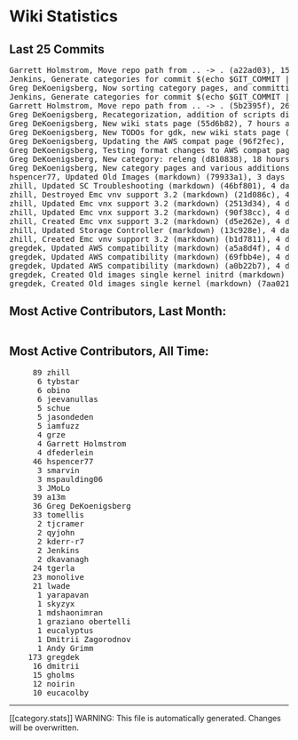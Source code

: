 # Wiki Statistics
## Last 25 Commits
<pre>
Garrett Holmstrom, Move repo path from .. -> . (a22ad03), 15 seconds ago
Jenkins, Generate categories for commit $(echo $GIT_COMMIT | cut -c-7) (2361849), 9 minutes ago
Greg DeKoenigsberg, Now sorting category pages, and committing the script that does the sorting (786ba51), 10 minutes ago
Jenkins, Generate categories for commit $(echo $GIT_COMMIT | cut -c-7) (05d738f), 22 minutes ago
Garrett Holmstrom, Move repo path from .. -> . (5b2395f), 26 minutes ago
Greg DeKoenigsberg, Recategorization, addition of scripts directory within wiki (cae6cf6), 31 minutes ago
Greg DeKoenigsberg, New wiki stats page (55d6b82), 7 hours ago
Greg DeKoenigsberg, New TODOs for gdk, new wiki stats page (3ac24b7), 7 hours ago
Greg DeKoenigsberg, Updating the AWS compat page (96f2fec), 16 hours ago
Greg DeKoenigsberg, Testing format changes to AWS compat page (0497833), 18 hours ago
Greg DeKoenigsberg, New category: releng (d810838), 18 hours ago
Greg DeKoenigsberg, New category pages and various additions (b62be50), 18 hours ago
hspencer77, Updated Old Images (markdown) (79933a1), 3 days ago
zhill, Updated SC Troubleshooting (markdown) (46bf801), 4 days ago
zhill, Destroyed Emc vnv support 3.2 (markdown) (21d086c), 4 days ago
zhill, Updated Emc vnx support 3.2 (markdown) (2513d34), 4 days ago
zhill, Updated Emc vnx support 3.2 (markdown) (90f38cc), 4 days ago
zhill, Created Emc vnx support 3.2 (markdown) (d5e262e), 4 days ago
zhill, Updated Storage Controller (markdown) (13c928e), 4 days ago
zhill, Created Emc vnv support 3.2 (markdown) (b1d7811), 4 days ago
gregdek, Updated AWS compatibility (markdown) (a5a8d4f), 4 days ago
gregdek, Updated AWS compatibility (markdown) (69fbb4e), 4 days ago
gregdek, Updated AWS compatibility (markdown) (a0b22b7), 4 days ago
gregdek, Created Old images single kernel initrd (markdown) (2456fea), 4 days ago
gregdek, Created Old images single kernel (markdown) (7aa0211), 4 days ago
</pre>
## Most Active Contributors, Last Month:
<pre>
</pre>
## Most Active Contributors, All Time:
<pre>
     89 zhill
      6 tybstar
      6 obino
      6 jeevanullas
      5 schue
      5 jasondeden
      5 iamfuzz
      4 grze
      4 Garrett Holmstrom
      4 dfederlein
     46 hspencer77
      3 smarvin
      3 mspaulding06
      3 JMoLo
     39 a13m
     36 Greg DeKoenigsberg
     33 tomellis
      2 tjcramer
      2 qyjohn
      2 kderr-r7
      2 Jenkins
      2 dkavanagh
     24 tgerla
     23 monolive
     21 lwade
      1 yarapavan
      1 skyzyx
      1 mdshaonimran
      1 graziano obertelli
      1 eucalyptus
      1 Dmitrii Zagorodnov
      1 Andy Grimm
    173 gregdek
     16 dmitrii
     15 gholms
     12 noirin
     10 eucacolby
</pre>
*****
[[category.stats]]
WARNING: This file is automatically generated. Changes will be overwritten.
